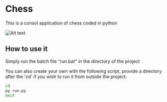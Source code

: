 # Chess
This is a consol application of chess coded in python

![Alt text](https://media.discordapp.net/attachments/1288202971313606724/1337168348152205374/image.png?ex=67a67691&is=67a52511&hm=24dc43e2d55cb5aae3a45e97999c1a14394f324dfa9fc15e73e0a8aff53d6acf&=&format=webp&quality=lossless&width=1040&height=585)

## How to use it
Simply run the batch file "run.bat" in the directory of the project  

You can also create your own with the following script, provide a directory after the 'cd' if you wish to run it from outside the project:
```sh
cd
py run.py
exit
```
